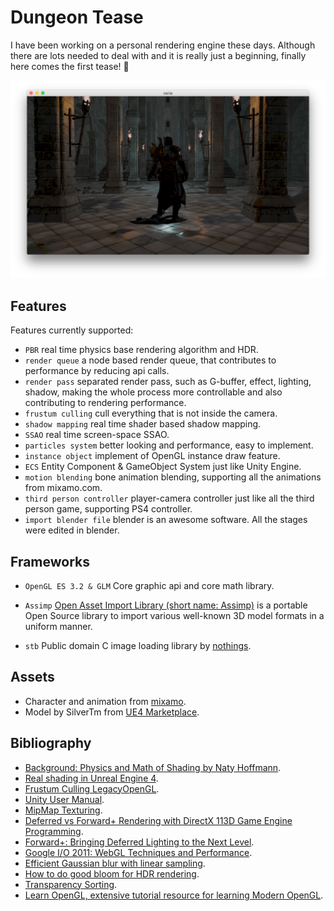 # Dungeon Tease

I have been working on a personal rendering engine these days. Although there are lots needed to deal with and it is really just a beginning, finally here comes the first tease! :tada:

<img src="https://github.com/haijianliu/dungeon-tease/blob/master/Assets/Textures/dungeon_screen%402x.png" width="600">

## Features

Features currently supported:

- `PBR` real time physics base rendering algorithm and HDR.
- `render queue` a node based render queue, that contributes to performance by reducing api calls.
- `render pass` separated render pass, such as G-buffer, effect, lighting, shadow, making the whole process more controllable and also contributing to rendering performance.
- `frustum culling` cull everything that is not inside the camera.
- `shadow mapping` real time shader based shadow mapping.
- `SSAO` real time screen-space SSAO.
- `particles system` better looking and performance, easy to implement.
- `instance object` implement of OpenGL instance draw feature.
- `ECS` Entity Component & GameObject System just like Unity Engine.
- `motion blending` bone animation blending, supporting all the animations from mixamo.com.
- `third person controller` player-camera controller just like all the third person game, supporting PS4 controller.
- `import blender file` blender is an awesome software. All the stages were edited in blender.

## Frameworks

- `OpenGL ES 3.2 & GLM` Core graphic api and core math library.

- `Assimp` [Open Asset Import Library (short name: Assimp)](http://assimp.sourceforge.net) is a portable Open Source library to import various well-known 3D model formats in a uniform manner.

- `stb` Public domain C image loading library by [nothings](http://nothings.org).

## Assets

- Character and animation from [mixamo](https://www.mixamo.com).
- Model by SilverTm from [UE4 Marketplace](https://www.unrealengine.com/marketplace).

## Bibliography
- [Background: Physics and Math of Shading by Naty Hoffmann](http://blog.selfshadow.com/publications/s2013-shading-course/hoffman/s2013_pbs_physics_math_notes.pdf).
- [Real shading in Unreal Engine 4](http://blog.selfshadow.com/publications/s2013-shading-course/karis/s2013_pbs_epic_notes_v2.pdf).
- [Frustum Culling LegacyOpenGL](https://gdbooks.gitbooks.io/legacyopengl/Chapter8/frustum.html).
- [Unity User Manual](https://docs.unity3d.com/Manual/index.html).
- [MipMap Texturing](https://graphics.ethz.ch/teaching/former/vc_master_06/Downloads/Mipmaps_1.pdf).
- [Deferred vs Forward+ Rendering with DirectX 113D Game Engine Programming](https://www.3dgep.com/forward-plus/).
- [Forward+: Bringing Deferred Lighting to the Next Level](https://takahiroharada.files.wordpress.com/2015/04/forward_plus.pdf).
- [Google I/O 2011: WebGL Techniques and Performance](https://www.youtube.com/watch?v=rfQ8rKGTVlg).
- [Efficient Gaussian blur with linear sampling](http://rastergrid.com/blog/2010/09/efficient-gaussian-blur-with-linear-sampling/).
- [How to do good bloom for HDR rendering](http://kalogirou.net/2006/05/20/how-to-do-good-bloom-for-hdr-rendering/).
- [Transparency Sorting](https://www.khronos.org/opengl/wiki/Transparency_Sorting).
- [Learn OpenGL, extensive tutorial resource for learning Modern OpenGL](https://learnopengl.com).
